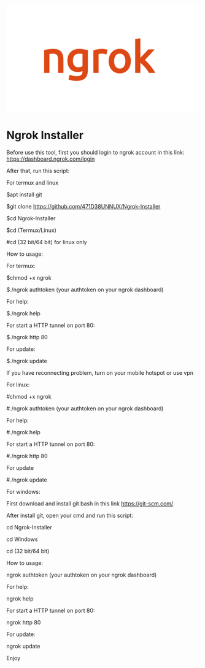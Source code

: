 ![](ngrok+(1).png)

# Ngrok Installer

Before use this tool, first you should login to ngrok account in this link: https://dashboard.ngrok.com/login 

After that, run this script:

For termux and linux

$apt install git

$git clone https://github.com/471D38UNNUX/Ngrok-Installer

$cd Ngrok-Installer

$cd (Termux/Linux)

#cd (32 bit/64 bit) for linux only

How to usage:

For termux:

$chmod +x ngrok

$./ngrok authtoken (your authtoken on your ngrok dashboard)

For help:

$./ngrok help

For start a HTTP tunnel on port 80:

$./ngrok http 80

For update:

$./ngrok update

If you have reconnecting problem, turn on your mobile hotspot or use vpn

For linux:

#chmod +x ngrok

#./ngrok authtoken (your authtoken on your ngrok dashboard)

For help:

#./ngrok help

For start a HTTP tunnel on port 80:

#./ngrok http 80

For update

#./ngrok update

For windows:

First download and install git bash in this link https://git-scm.com/

After install git, open your cmd and run this script:

cd Ngrok-Installer

cd Windows

cd (32 bit/64 bit)

How to usage:

ngrok authtoken (your authtoken on your ngrok dashboard)

For help:

ngrok help

For start a HTTP tunnel on port 80:

ngrok http 80

For update:

ngrok update

Enjoy
